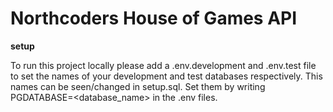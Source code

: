 # Northcoders House of Games API

**setup**

To run this project locally please add a .env.development and .env.test file to set the names of your development and test databases respectively. This names can be seen/changed in setup.sql. Set them by writing PGDATABASE=<database_name> in the .env files. 